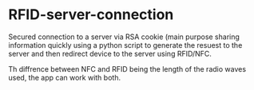 # RFID-server-connection
Secured connection to a server via RSA cookie (main purpose sharing information quickly using a python script to generate the resuest to the server and then redirect device to the server using RFID/NFC.

Th diffrence between NFC and RFID being the length of the radio waves used, the app can work with both.
